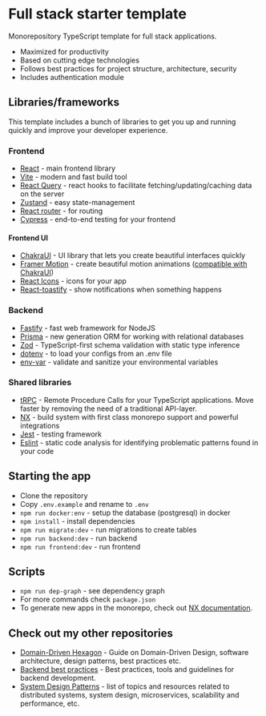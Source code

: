 # Full stack starter template

Monorepository TypeScript template for full stack applications.

- Maximized for productivity
- Based on cutting edge technologies
- Follows best practices for project structure, architecture, security
- Includes authentication module

## Libraries/frameworks

This template includes a bunch of libraries to get you up and running quickly and improve your developer experience.

### Frontend

- [React](https://reactjs.org/) - main frontend library
- [Vite](https://vitejs.dev/) - modern and fast build tool
- [React Query](https://react-query-v3.tanstack.com/) - react hooks to facilitate fetching/updating/caching data on the server
- [Zustand](https://github.com/pmndrs/zustand) - easy state-management
- [React router](https://reactrouter.com/en/main) - for routing
- [Cypress](https://www.cypress.io/) - end-to-end testing for your frontend


#### Frontend UI

- [ChakraUI](https://chakra-ui.com/) - UI library that lets you create beautiful interfaces quickly
- [Framer Motion](https://www.framer.com/motion/) - create beautiful motion animations ([compatible with ChakraUI](https://chakra-ui.com/getting-started/with-framer))
- [React Icons](https://react-icons.github.io/react-icons/) - icons for your app
- [React-toastify](https://fkhadra.github.io/react-toastify/introduction) - show notifications when something happens

### Backend

- [Fastify](https://www.fastify.io/) - fast web framework for NodeJS
- [Prisma](https://www.prisma.io/) - new generation ORM for working with relational databases
- [Zod](https://github.com/colinhacks/zod) - TypeScript-first schema validation with static type inference
- [dotenv](https://www.npmjs.com/package/dotenv) - to load your configs from an .env file
- [env-var](https://www.npmjs.com/package/env-var) - validate and sanitize your environmental variables

### Shared libraries

- [tRPC](https://trpc.io/) - Remote Procedure Calls for your TypeScript applications. Move faster by removing the need of a traditional API-layer.
- [NX](https://nx.dev/) - build system with first class monorepo support and powerful integrations
- [Jest](https://jestjs.io/) - testing framework
- [Eslint](https://eslint.org/) - static code analysis for identifying problematic patterns found in your code

## Starting the app

- Clone the repository
- Copy `.env.example` and rename to `.env`
- `npm run docker:env` - setup the database (postgresql) in docker
- `npm install` - install dependencies
- `npm run migrate:dev` - run migrations to create tables
- `npm run backend:dev` - run backend
- `npm run frontend:dev` - run frontend

## Scripts


- `npm run dep-graph` - see dependency graph
- For more commands check `package.json`
- To generate new apps in the monorepo, check out [NX documentation](https://nx.dev/packages/nx/documents/generate).

## Check out my other repositories

- [Domain-Driven Hexagon](https://github.com/Sairyss/domain-driven-hexagon) - Guide on Domain-Driven Design, software architecture, design patterns, best practices etc.
- [Backend best practices](https://github.com/Sairyss/backend-best-practices) - Best practices, tools and guidelines for backend development.
- [System Design Patterns](https://github.com/Sairyss/system-design-patterns) - list of topics and resources related to distributed systems, system design, microservices, scalability and performance, etc.

